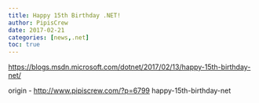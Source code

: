 ```yaml
---
title: Happy 15th Birthday .NET!
author: PipisCrew
date: 2017-02-21
categories: [news,.net]
toc: true
---
```


https://blogs.msdn.microsoft.com/dotnet/2017/02/13/happy-15th-birthday-net/

origin - http://www.pipiscrew.com/?p=6799 happy-15th-birthday-net
